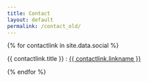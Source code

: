```yaml
---
title: Contact
layout: default
permalink: /contact_old/
---
```


{% for contactlink in site.data.social %}
  <p>{{ contactlink.title }} : <a href="{{ contactlink.url }}" target="_blank">{{ contactlink.linkname }}</a></p>
{% endfor %}
